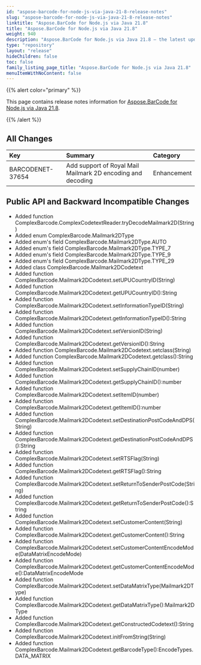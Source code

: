 ```yaml
---
id: "aspose-barcode-for-node-js-via-java-21-8-release-notes"
slug: "aspose-barcode-for-node-js-via-java-21-8-release-notes"
linktitle: "Aspose.BarCode for Node.js via Java 21.8"
title: "Aspose.BarCode for Node.js via Java 21.8"
weight: 940
description: "Aspose.BarCode for Node.js via Java 21.8 – the latest updates and fixes."
type: "repository"
layout: "release"
hideChildren: false
toc: false
family_listing_page_title: "Aspose.BarCode for Node.js via Java 21.8"
menuItemWithNoContent: false
---
```


{{% alert color="primary" %}} 

This page contains release notes information for [Aspose.BarCode for Node.js via Java 21.8](https://releases.aspose.com/barcode/nodejs/new-releases/aspose.barcode-for-node.js-via-java-21.8/).

{{% /alert %}} 
## **All Changes**

|**Key**|**Summary**|**Category**|
| :- | :- | :- |
|BARCODENET-37654|Add support of Royal Mail Mailmark 2D encoding and decoding|Enhancement|

## **Public API and Backward Incompatible Changes**

- Added function  ComplexBarcode.ComplexCodetextReader.tryDecodeMailmark2D(String)
- Added enum ComplexBarcode.Mailmark2DType
- Added enum's field ComplexBarcode.Mailmark2DType.AUTO
- Added enum's field ComplexBarcode.Mailmark2DType.TYPE_7
- Added enum's field ComplexBarcode.Mailmark2DType.TYPE_9
- Added enum's field ComplexBarcode.Mailmark2DType.TYPE_29
- Added class ComplexBarcode.Mailmark2DCodetext
- Added function ComplexBarcode.Mailmark2DCodetext.setUPUCountryID(String)
- Added function ComplexBarcode.Mailmark2DCodetext.getUPUCountryID():String
- Added function ComplexBarcode.Mailmark2DCodetext.setInformationTypeID(String)
- Added function ComplexBarcode.Mailmark2DCodetext.getInformationTypeID():String
- Added function ComplexBarcode.Mailmark2DCodetext.setVersionID(String)
- Added function ComplexBarcode.Mailmark2DCodetext.getVersionID():String
- Added function ComplexBarcode.Mailmark2DCodetext.setclass(String)
- Added function ComplexBarcode.Mailmark2DCodetext.getclass():String
- Added function ComplexBarcode.Mailmark2DCodetext.setSupplyChainID(number)
- Added function ComplexBarcode.Mailmark2DCodetext.getSupplyChainID():number
- Added function ComplexBarcode.Mailmark2DCodetext.setItemID(number)
- Added function ComplexBarcode.Mailmark2DCodetext.getItemID():number
- Added function ComplexBarcode.Mailmark2DCodetext.setDestinationPostCodeAndDPS(String)
- Added function ComplexBarcode.Mailmark2DCodetext.getDestinationPostCodeAndDPS():String
- Added function ComplexBarcode.Mailmark2DCodetext.setRTSFlag(String)
- Added function ComplexBarcode.Mailmark2DCodetext.getRTSFlag():String
- Added function ComplexBarcode.Mailmark2DCodetext.setReturnToSenderPostCode(String)
- Added function ComplexBarcode.Mailmark2DCodetext.getReturnToSenderPostCode():String
- Added function ComplexBarcode.Mailmark2DCodetext.setCustomerContent(String)
- Added function ComplexBarcode.Mailmark2DCodetext.getCustomerContent():String
- Added function ComplexBarcode.Mailmark2DCodetext.setCustomerContentEncodeMode(DataMatrixEncodeMode)
- Added function ComplexBarcode.Mailmark2DCodetext.getCustomerContentEncodeMode():DataMatrixEncodeMode
- Added function ComplexBarcode.Mailmark2DCodetext.setDataMatrixType(Mailmark2DType)
- Added function ComplexBarcode.Mailmark2DCodetext.getDataMatrixType():Mailmark2DType
- Added function ComplexBarcode.Mailmark2DCodetext.getConstructedCodetext():String
- Added function ComplexBarcode.Mailmark2DCodetext.initFromString(String)
- Added function ComplexBarcode.Mailmark2DCodetext.getBarcodeType():EncodeTypes.DATA_MATRIX
